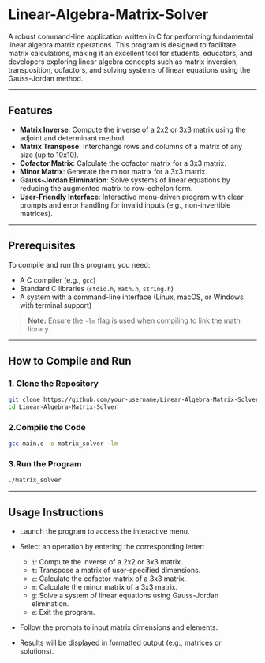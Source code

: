 # Linear-Algebra-Matrix-Solver

A robust command-line application written in C for performing fundamental linear algebra matrix operations. This program is designed to facilitate matrix calculations, making it an excellent tool for students, educators, and developers exploring linear algebra concepts such as matrix inversion, transposition, cofactors, and solving systems of linear equations using the Gauss-Jordan method.

---

##  Features

- **Matrix Inverse**: Compute the inverse of a 2x2 or 3x3 matrix using the adjoint and determinant method.  
- **Matrix Transpose**: Interchange rows and columns of a matrix of any size (up to 10x10).  
- **Cofactor Matrix**: Calculate the cofactor matrix for a 3x3 matrix.  
- **Minor Matrix**: Generate the minor matrix for a 3x3 matrix.  
- **Gauss-Jordan Elimination**: Solve systems of linear equations by reducing the augmented matrix to row-echelon form.  
- **User-Friendly Interface**: Interactive menu-driven program with clear prompts and error handling for invalid inputs (e.g., non-invertible matrices).

---

##  Prerequisites

To compile and run this program, you need:

- A C compiler (e.g., `gcc`)
- Standard C libraries (`stdio.h`, `math.h`, `string.h`)
- A system with a command-line interface (Linux, macOS, or Windows with terminal support)

> **Note:** Ensure the `-lm` flag is used when compiling to link the math library.

---

##  How to Compile and Run

### 1. Clone the Repository

```bash
git clone https://github.com/your-username/Linear-Algebra-Matrix-Solver.git
cd Linear-Algebra-Matrix-Solver
```
### 2.Compile the Code
```bash
gcc main.c -o matrix_solver -lm
```
### 3.Run the Program
```bash
./matrix_solver
```

---

##  Usage Instructions

- Launch the program to access the interactive menu.
- Select an operation by entering the corresponding letter:

  - `i`: Compute the inverse of a 2x2 or 3x3 matrix.  
  - `t`: Transpose a matrix of user-specified dimensions.  
  - `c`: Calculate the cofactor matrix of a 3x3 matrix.  
  - `m`: Calculate the minor matrix of a 3x3 matrix.  
  - `g`: Solve a system of linear equations using Gauss-Jordan elimination.  
  - `e`: Exit the program.

- Follow the prompts to input matrix dimensions and elements.
- Results will be displayed in formatted output (e.g., matrices or solutions).


